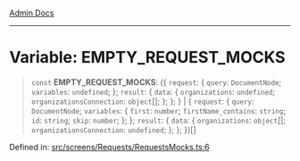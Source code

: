 [Admin Docs](/)

***

# Variable: EMPTY\_REQUEST\_MOCKS

> `const` **EMPTY\_REQUEST\_MOCKS**: (\{ `request`: \{ `query`: `DocumentNode`; `variables`: `undefined`; \}; `result`: \{ `data`: \{ `organizations`: `undefined`; `organizationsConnection`: `object`[]; \}; \}; \} \| \{ `request`: \{ `query`: `DocumentNode`; `variables`: \{ `first`: `number`; `firstName_contains`: `string`; `id`: `string`; `skip`: `number`; \}; \}; `result`: \{ `data`: \{ `organizations`: `object`[]; `organizationsConnection`: `undefined`; \}; \}; \})[]

Defined in: [src/screens/Requests/RequestsMocks.ts:6](https://github.com/syedali237/talawa-admin/blob/dd4a08e622d0fa38bcf9758a530e8cdf917dbac8/src/screens/Requests/RequestsMocks.ts#L6)
